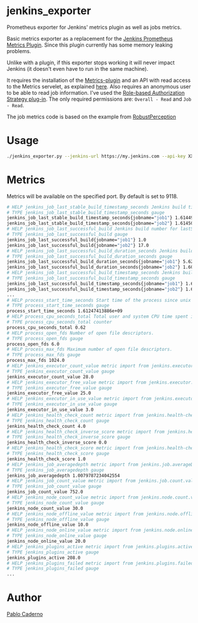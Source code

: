 # jenkins_exporter
Prometheus exporter for Jenkins' metrics plugin as well as jobs metrics.

Basic metrics exporter as a replacement for the [Jenkins Prometheus Metrics Plugin](https://plugins.jenkins.io/prometheus/). Since this plugin currently has some memory leaking problems.

Unlike with a plugin, if this exporter stops working it will never impact Jenkins (it doesn't even have to run in the same machine).

It requires the installation of the [Metrics-plugin](https://github.com/jenkinsci/metrics-plugin) and an API with read access to the Metrics servelet, as explained [here](https://plugins.jenkins.io/metrics/). Also requires an anonymous user to be able to read job information. I've used the [Role-based Authorization Strategy plug-in](https://plugins.jenkins.io/role-strategy/). The only required permissions are: `Overall - Read` and `Job - Read`.

The job metrics code is based on the example from [RobustPerception](https://github.com/RobustPerception/python_examples/blob/master/jenkins_exporter/jenkins_exporter.py)

# Usage
```bash
./jenkins_exporter.py --jenkins-url https://my.jenkins.com --api-key XXXXXXX
```
# Metrics

Metrics will be available on the specified port. By default is set to 9118.
```bash
# HELP jenkins_job_last_stable_build_timestamp_seconds Jenkins build timestamp in unixtime for lastStableBuild
# TYPE jenkins_job_last_stable_build_timestamp_seconds gauge
jenkins_job_last_stable_build_timestamp_seconds{jobname="job1"} 1.614497037161e+09
jenkins_job_last_stable_build_timestamp_seconds{jobname="job2"} 1.614500169351e+09
# HELP jenkins_job_last_successful_build Jenkins build number for lastSuccessfulBuild
# TYPE jenkins_job_last_successful_build gauge
jenkins_job_last_successful_build{jobname="job1"} 1.0
jenkins_job_last_successful_build{jobname="job2"} 17.0
# HELP jenkins_job_last_successful_build_duration_seconds Jenkins build duration in seconds for lastSuccessfulBuild
# TYPE jenkins_job_last_successful_build_duration_seconds gauge
jenkins_job_last_successful_build_duration_seconds{jobname="job1"} 5.622
jenkins_job_last_successful_build_duration_seconds{jobname="job2"} 1.605
# HELP jenkins_job_last_successful_build_timestamp_seconds Jenkins build timestamp in unixtime for lastSuccessfulBuild
# TYPE jenkins_job_last_successful_build_timestamp_seconds gauge
jenkins_job_last_successful_build_timestamp_seconds{jobname="job1"} 1.614497037161e+09
jenkins_job_last_successful_build_timestamp_seconds{jobname="job2"} 1.614500169351e+09
...
# HELP process_start_time_seconds Start time of the process since unix epoch in seconds.
# TYPE process_start_time_seconds gauge
process_start_time_seconds 1.61247413886e+09
# HELP process_cpu_seconds_total Total user and system CPU time spent in seconds.
# TYPE process_cpu_seconds_total counter
process_cpu_seconds_total 0.62
# HELP process_open_fds Number of open file descriptors.
# TYPE process_open_fds gauge
process_open_fds 6.0
# HELP process_max_fds Maximum number of open file descriptors.
# TYPE process_max_fds gauge
process_max_fds 1024.0
# HELP jenkins_executor_count_value metric import from jenkins.executor.count.value
# TYPE jenkins_executor_count_value gauge
jenkins_executor_count_value 28.0
# HELP jenkins_executor_free_value metric import from jenkins.executor.free.value
# TYPE jenkins_executor_free_value gauge
jenkins_executor_free_value 25.0
# HELP jenkins_executor_in_use_value metric import from jenkins.executor.in-use.value
# TYPE jenkins_executor_in_use_value gauge
jenkins_executor_in_use_value 3.0
# HELP jenkins_health_check_count metric import from jenkins.health-check.count
# TYPE jenkins_health_check_count gauge
jenkins_health_check_count 4.0
# HELP jenkins_health_check_inverse_score metric import from jenkins.health-check.inverse-score
# TYPE jenkins_health_check_inverse_score gauge
jenkins_health_check_inverse_score 0.0
# HELP jenkins_health_check_score metric import from jenkins.health-check.score
# TYPE jenkins_health_check_score gauge
jenkins_health_check_score 1.0
# HELP jenkins_job_averagedepth metric import from jenkins.job.averageDepth
# TYPE jenkins_job_averagedepth gauge
jenkins_job_averagedepth 1.0079787234042554
# HELP jenkins_job_count_value metric import from jenkins.job.count.value
# TYPE jenkins_job_count_value gauge
jenkins_job_count_value 752.0
# HELP jenkins_node_count_value metric import from jenkins.node.count.value
# TYPE jenkins_node_count_value gauge
jenkins_node_count_value 30.0
# HELP jenkins_node_offline_value metric import from jenkins.node.offline.value
# TYPE jenkins_node_offline_value gauge
jenkins_node_offline_value 10.0
# HELP jenkins_node_online_value metric import from jenkins.node.online.value
# TYPE jenkins_node_online_value gauge
jenkins_node_online_value 20.0
# HELP jenkins_plugins_active metric import from jenkins.plugins.active
# TYPE jenkins_plugins_active gauge
jenkins_plugins_active 208.0
# HELP jenkins_plugins_failed metric import from jenkins.plugins.failed
# TYPE jenkins_plugins_failed gauge
...
```

# Author

[Pablo Caderno](https://github.com/kadern0)
